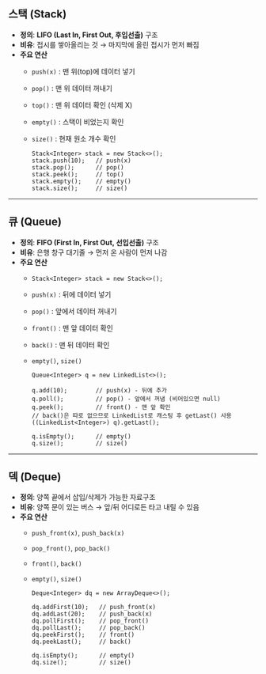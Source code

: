 ## 스택 (Stack)
- **정의**: **LIFO (Last In, First Out, 후입선출)** 구조  
- **비유**: 접시를 쌓아올리는 것 → 마지막에 올린 접시가 먼저 빠짐  
- **주요 연산**
  - `push(x)` : 맨 위(top)에 데이터 넣기
  - `pop()` : 맨 위 데이터 꺼내기
  - `top()` : 맨 위 데이터 확인 (삭제 X)
  - `empty()` : 스택이 비었는지 확인
  - `size()` : 현재 원소 개수 확인
    
    ```
    Stack<Integer> stack = new Stack<>();
    stack.push(10);   // push(x)
    stack.pop();      // pop()
    stack.peek();     // top()
    stack.empty();    // empty()
    stack.size();     // size()
    ```

---

## 큐 (Queue)
- **정의**: **FIFO (First In, First Out, 선입선출)** 구조  
- **비유**: 은행 창구 대기줄 → 먼저 온 사람이 먼저 나감  
- **주요 연산**
  - ```Stack<Integer> stack = new Stack<>();```
  - `push(x)` : 뒤에 데이터 넣기
  - `pop()` : 앞에서 데이터 꺼내기
  - `front()` : 맨 앞 데이터 확인
  - `back()` : 맨 뒤 데이터 확인
  - `empty()`, `size()`
    
    ```
    Queue<Integer> q = new LinkedList<>();
  
    q.add(10);        // push(x) - 뒤에 추가
    q.poll();         // pop() - 앞에서 꺼냄 (비어있으면 null)
    q.peek();         // front() - 맨 앞 확인
    // back()은 따로 없으므로 LinkedList로 캐스팅 후 getLast() 사용
    ((LinkedList<Integer>) q).getLast();
    
    q.isEmpty();      // empty()
    q.size();         // size()
    ```

---

## 덱 (Deque)
- **정의**: 양쪽 끝에서 삽입/삭제가 가능한 자료구조  
- **비유**: 양쪽 문이 있는 버스 → 앞/뒤 어디로든 타고 내릴 수 있음  
- **주요 연산**
  - `push_front(x)`, `push_back(x)`
  - `pop_front()`, `pop_back()`
  - `front()`, `back()`
  - `empty()`, `size()`

    ```
    Deque<Integer> dq = new ArrayDeque<>();
  
    dq.addFirst(10);   // push_front(x)
    dq.addLast(20);    // push_back(x)
    dq.pollFirst();    // pop_front()
    dq.pollLast();     // pop_back()
    dq.peekFirst();    // front()
    dq.peekLast();     // back()
    
    dq.isEmpty();      // empty()
    dq.size();         // size()
    ```
